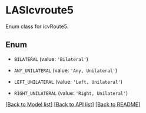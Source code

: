 # LASIcvroute5

Enum class for icvRoute5.

## Enum

* `BILATERAL` (value: `'Bilateral'`)

* `ANY_UNILATERAL` (value: `'Any, Unilateral'`)

* `LEFT_UNILATERAL` (value: `'Left, Unilateral'`)

* `RIGHT_UNILATERAL` (value: `'Right, Unilateral'`)

[[Back to Model list]](../README.md#documentation-for-models) [[Back to API list]](../README.md#documentation-for-api-endpoints) [[Back to README]](../README.md)


